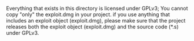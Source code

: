 Everything that exists in this directory is licensed under GPLv3;
You cannot copy "only" the exploit.dmg in your project. if you use anything that includes an exploit object (exploit.dmg), please make sure that the project releases both the exploit object (exploit.dmg) and the source code (*.s) under GPLv3.
